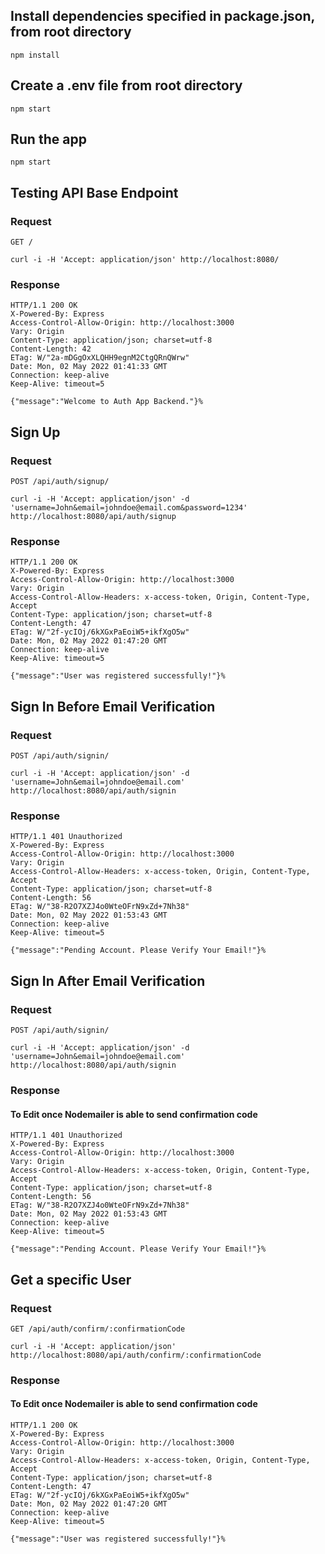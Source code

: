 ## Install dependencies specified in package.json, from root directory

    npm install

## Create a .env file from root directory

    npm start

## Run the app

    npm start

## Testing API Base Endpoint

### Request

`GET /`

    curl -i -H 'Accept: application/json' http://localhost:8080/

### Response

    HTTP/1.1 200 OK
    X-Powered-By: Express
    Access-Control-Allow-Origin: http://localhost:3000
    Vary: Origin
    Content-Type: application/json; charset=utf-8
    Content-Length: 42
    ETag: W/"2a-mDGgOxXLQHH9egnM2CtgQRnQWrw"
    Date: Mon, 02 May 2022 01:41:33 GMT
    Connection: keep-alive
    Keep-Alive: timeout=5

    {"message":"Welcome to Auth App Backend."}%

## Sign Up

### Request

`POST /api/auth/signup/`

    curl -i -H 'Accept: application/json' -d 'username=John&email=johndoe@email.com&password=1234' http://localhost:8080/api/auth/signup

### Response

    HTTP/1.1 200 OK
    X-Powered-By: Express
    Access-Control-Allow-Origin: http://localhost:3000
    Vary: Origin
    Access-Control-Allow-Headers: x-access-token, Origin, Content-Type, Accept
    Content-Type: application/json; charset=utf-8
    Content-Length: 47
    ETag: W/"2f-ycIOj/6kXGxPaEoiW5+ikfXgO5w"
    Date: Mon, 02 May 2022 01:47:20 GMT
    Connection: keep-alive
    Keep-Alive: timeout=5

    {"message":"User was registered successfully!"}%

## Sign In Before Email Verification

### Request

`POST /api/auth/signin/`

    curl -i -H 'Accept: application/json' -d 'username=John&email=johndoe@email.com' http://localhost:8080/api/auth/signin

### Response

    HTTP/1.1 401 Unauthorized
    X-Powered-By: Express
    Access-Control-Allow-Origin: http://localhost:3000
    Vary: Origin
    Access-Control-Allow-Headers: x-access-token, Origin, Content-Type, Accept
    Content-Type: application/json; charset=utf-8
    Content-Length: 56
    ETag: W/"38-R2O7XZJ4o0WteOFrN9xZd+7Nh38"
    Date: Mon, 02 May 2022 01:53:43 GMT
    Connection: keep-alive
    Keep-Alive: timeout=5

    {"message":"Pending Account. Please Verify Your Email!"}%

## Sign In After Email Verification

### Request

`POST /api/auth/signin/`

    curl -i -H 'Accept: application/json' -d 'username=John&email=johndoe@email.com' http://localhost:8080/api/auth/signin

### Response

#### To Edit once Nodemailer is able to send confirmation code

    HTTP/1.1 401 Unauthorized
    X-Powered-By: Express
    Access-Control-Allow-Origin: http://localhost:3000
    Vary: Origin
    Access-Control-Allow-Headers: x-access-token, Origin, Content-Type, Accept
    Content-Type: application/json; charset=utf-8
    Content-Length: 56
    ETag: W/"38-R2O7XZJ4o0WteOFrN9xZd+7Nh38"
    Date: Mon, 02 May 2022 01:53:43 GMT
    Connection: keep-alive
    Keep-Alive: timeout=5

    {"message":"Pending Account. Please Verify Your Email!"}%

## Get a specific User

### Request

`GET /api/auth/confirm/:confirmationCode`

    curl -i -H 'Accept: application/json' http://localhost:8080/api/auth/confirm/:confirmationCode

### Response

#### To Edit once Nodemailer is able to send confirmation code

    HTTP/1.1 200 OK
    X-Powered-By: Express
    Access-Control-Allow-Origin: http://localhost:3000
    Vary: Origin
    Access-Control-Allow-Headers: x-access-token, Origin, Content-Type, Accept
    Content-Type: application/json; charset=utf-8
    Content-Length: 47
    ETag: W/"2f-ycIOj/6kXGxPaEoiW5+ikfXgO5w"
    Date: Mon, 02 May 2022 01:47:20 GMT
    Connection: keep-alive
    Keep-Alive: timeout=5

    {"message":"User was registered successfully!"}%
